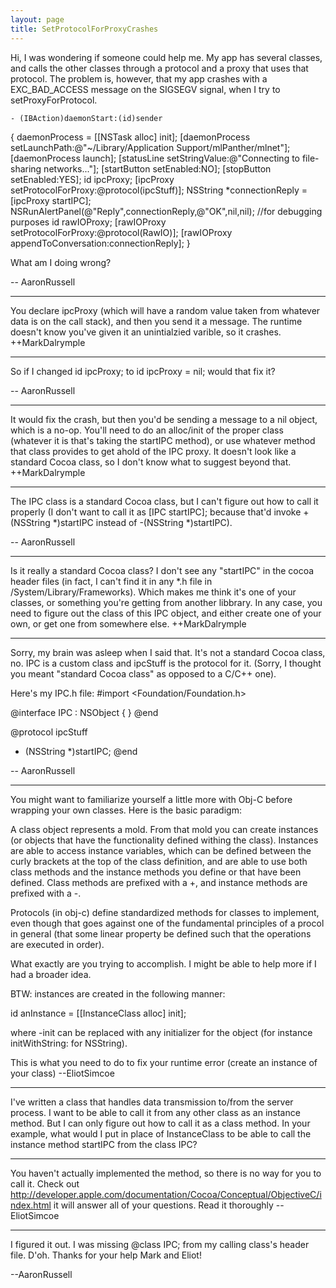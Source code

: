 ```yaml
---
layout: page
title: SetProtocolForProxyCrashes
---
```


Hi, I was wondering if someone could help me. My app has several classes, and calls the other classes through a protocol and a proxy that uses that protocol. The problem is, however, that my app crashes with a EXC_BAD_ACCESS message on the SIGSEGV signal, when I try to setProxyForProtocol.

    - (IBAction)daemonStart:(id)sender
{
    daemonProcess = [[NSTask alloc] init];
    [daemonProcess setLaunchPath:@"~/Library/Application Support/mlPanther/mlnet"];
    [daemonProcess launch];
    [statusLine setStringValue:@"Connecting to file-sharing networks..."];
    [startButton setEnabled:NO];
    [stopButton setEnabled:YES];
    id ipcProxy;
    [ipcProxy setProtocolForProxy:@protocol(ipcStuff)];
    NSString *connectionReply = [ipcProxy startIPC];
    NSRunAlertPanel(@"Reply",connectionReply,@"OK",nil,nil); //for debugging purposes
    id rawIOProxy;
    [rawIOProxy setProtocolForProxy:@protocol(RawIO)];
    [rawIOProxy appendToConversation:connectionReply];
}

What am I doing wrong?

-- AaronRussell

----

You declare ipcProxy (which will have a random value taken from whatever data is on the call stack), and then you send it a message.  The runtime doesn't know you've given it an unintialzied varible, so it crashes. ++MarkDalrymple

----

So if I changed     id ipcProxy; to     id ipcProxy = nil; would that fix it?

-- AaronRussell

----

It would fix the crash, but then you'd be sending a message to a nil object, which is a no-op.  You'll need to do an alloc/init of the proper class (whatever it is that's taking the startIPC method), or use whatever method that class provides to get ahold of the IPC proxy.  It doesn't look like a standard Cocoa class, so I don't know what to suggest beyond that.  ++MarkDalrymple

----

The IPC class is a standard Cocoa class, but I can't figure out how to call it properly (I don't want to call it as     [IPC startIPC]; because that'd invoke     +(NSString *)startIPC instead of     -(NSString *)startIPC).

-- AaronRussell

----

Is it really a standard Cocoa class?  I don't see any "startIPC" in the cocoa header files (in fact, I can't find it in any *.h file in /System/Library/Frameworks).  Which makes me think it's one of  your classes, or something you're getting from another libbrary.  In any case, you need to figure out the class of this IPC object, and either create one of  your own, or get one from somewhere else. ++MarkDalrymple

----

Sorry, my brain was asleep when I said that. It's not a standard Cocoa class, no. IPC is a custom class and ipcStuff is the protocol for it. (Sorry, I thought you meant "standard Cocoa class" as opposed to a C/C++ one).

Here's my IPC.h file:
    #import <Foundation/Foundation.h>


@interface IPC : NSObject
{
}
@end

@protocol ipcStuff
- (NSString *)startIPC;
@end

-- AaronRussell

----

You might want to familiarize yourself a little more with Obj-C before wrapping your own classes. Here is the basic paradigm:

A class object represents a mold. From that mold you can create instances (or objects that have the functionality defined withing the class). Instances are able to access instance variables, which can be defined between the curly brackets at the top of the class definition, and are able to use both class methods and the instance methods you define or that have been defined. Class methods are prefixed with a +, and instance methods are prefixed with a -.

Protocols (in obj-c) define standardized methods for classes to implement, even though that goes against one of the fundamental principles of a procol in general (that some linear property be defined such that the operations are executed in order).

What exactly are you trying to accomplish. I might be able to help more if I had a broader idea.

BTW: instances are created in the following manner:
    
id anInstance = [[InstanceClass alloc] init];


where -init can be replaced with any initializer for the object (for instance initWithString: for NSString).

This is what you need to do to fix your runtime error (create an instance of your class) --EliotSimcoe

----

I've written a class that handles data transmission to/from the server process. I want to be able to call it from any other class as an instance method. But I can only figure out how to call it as a class method. In your example, what would I put in place of     InstanceClass to be able to call the instance method     startIPC from the class     IPC?

----

You haven't actually implemented the method, so there is no way for you to call it. Check out http://developer.apple.com/documentation/Cocoa/Conceptual/ObjectiveC/index.html it will answer all of your questions. Read it thoroughly --EliotSimcoe

----

I figured it out. I was missing     @class IPC; from my calling class's header file. D'oh. Thanks for your help Mark and Eliot!

--AaronRussell

